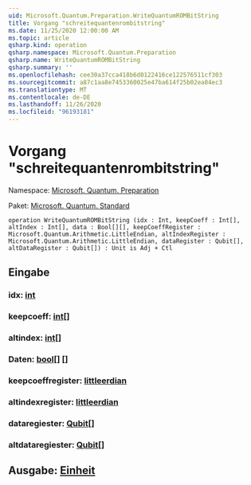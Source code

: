 ```yaml
---
uid: Microsoft.Quantum.Preparation.WriteQuantumROMBitString
title: Vorgang "schreitequantenrombitstring"
ms.date: 11/25/2020 12:00:00 AM
ms.topic: article
qsharp.kind: operation
qsharp.namespace: Microsoft.Quantum.Preparation
qsharp.name: WriteQuantumROMBitString
qsharp.summary: ''
ms.openlocfilehash: cee30a37cca418b6d0122416ce122576511cf303
ms.sourcegitcommit: a87c1aa8e7453360025e47ba614f25b02ea84ec3
ms.translationtype: MT
ms.contentlocale: de-DE
ms.lasthandoff: 11/26/2020
ms.locfileid: "96193181"
---
```

# <a name="writequantumrombitstring-operation"></a>Vorgang "schreitequantenrombitstring"

Namespace: [Microsoft. Quantum. Preparation](xref:Microsoft.Quantum.Preparation)

Paket: [Microsoft. Quantum. Standard](https://nuget.org/packages/Microsoft.Quantum.Standard)




```qsharp
operation WriteQuantumROMBitString (idx : Int, keepCoeff : Int[], altIndex : Int[], data : Bool[][], keepCoeffRegister : Microsoft.Quantum.Arithmetic.LittleEndian, altIndexRegister : Microsoft.Quantum.Arithmetic.LittleEndian, dataRegister : Qubit[], altDataRegister : Qubit[]) : Unit is Adj + Ctl
```


## <a name="input"></a>Eingabe

### <a name="idx--int"></a>idx: [int](xref:microsoft.quantum.lang-ref.int)




### <a name="keepcoeff--int"></a>keepcoeff: [int](xref:microsoft.quantum.lang-ref.int)[]




### <a name="altindex--int"></a>altindex: [int](xref:microsoft.quantum.lang-ref.int)[]




### <a name="data--bool"></a>Daten: [bool](xref:microsoft.quantum.lang-ref.bool)[] []




### <a name="keepcoeffregister--littleendian"></a>keepcoeffregister: [littleerdian](xref:Microsoft.Quantum.Arithmetic.LittleEndian)




### <a name="altindexregister--littleendian"></a>altindexregister: [littleerdian](xref:Microsoft.Quantum.Arithmetic.LittleEndian)




### <a name="dataregister--qubit"></a>dataregiester: [Qubit](xref:microsoft.quantum.lang-ref.qubit)[]




### <a name="altdataregister--qubit"></a>altdataregiester: [Qubit](xref:microsoft.quantum.lang-ref.qubit)[]





## <a name="output--unit"></a>Ausgabe: [Einheit](xref:microsoft.quantum.lang-ref.unit)

